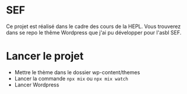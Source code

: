 # SEF
Ce projet est réalisé dans le cadre des cours de la HEPL. Vous trouverez dans se repo le thême Wordpress que j'ai pu développer pour l'asbl SEF.
# Lancer le projet
- Mettre le thème dans le dossier wp-content/themes
- Lancer la commande `npx mix` ou `npx mix watch`
- Lancer Wordpress